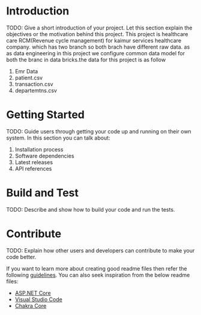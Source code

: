 # Introduction 
TODO: Give a short introduction of your project. Let this section explain the objectives or the motivation behind this project. 
This project is healthcare care RCM(Revenue cycle management) for kaimur services healthcare company. which has two branch so both brach have different raw data. as as data engineering in this project we configure common data model for both the branc in data bricks.the data for this project is as follow
1. Emr Data
  1. patient.csv
  2. transaction.csv
  3. departemtns.csv
  

# Getting Started
TODO: Guide users through getting your code up and running on their own system. In this section you can talk about:
1.	Installation process
2.	Software dependencies
3.	Latest releases
4.	API references

# Build and Test
TODO: Describe and show how to build your code and run the tests. 

# Contribute
TODO: Explain how other users and developers can contribute to make your code better. 

If you want to learn more about creating good readme files then refer the following [guidelines](https://docs.microsoft.com/en-us/azure/devops/repos/git/create-a-readme?view=azure-devops). You can also seek inspiration from the below readme files:
- [ASP.NET Core](https://github.com/aspnet/Home)
- [Visual Studio Code](https://github.com/Microsoft/vscode)
- [Chakra Core](https://github.com/Microsoft/ChakraCore)